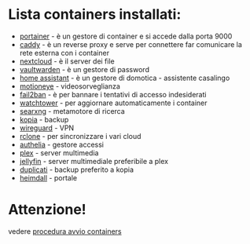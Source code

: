 # Lista containers installati:
 -  [portainer](srv/storage/portainer) - è un gestore di container e si accede dalla porta 9000
 -  [caddy](srv/storage/caddy) - è un reverse proxy e serve per connettere far comunicare la rete esterna con i container
 -  [nextcloud](srv/storage/nextcloud) - è il server dei file
 -  [vaultwarden](srv/storage/vaultwarden) - è un gestore di password
 -  [home assistant](srv/storage/homeassistant) - è un gestore di domotica - assistente casalingo
 -  [motioneye](srv/storage/motioneye) - videosorveglianza
 -  [fail2ban](srv/storage/fail2ban) - è per bannare i tentativi di accesso indesiderati
 -  [watchtower](srv/storage/watchtower) - per aggiornare automaticamente i container
 -  [searxng](srv/storage/searxng) - metamotore di ricerca
 -  [kopia](srv/storage/kopia) - backup
 -  [wireguard](srv/storage/wireguard) - VPN
 -  [rclone](srv/storage/rclone) - per sincronizzare i vari cloud
 -  [authelia](srv/storage/authelia) - gestore accessi
 -  [plex](srv/storage/plex) - server multimedia
 -  [jellyfin](srv/storage/containers/jellyfin) - server multimediale preferibile a plex
 -  [duplicati](srv/storage/containers/duplicati) - backup preferito a kopia
 -  [heimdall](srv/storage/containers/heimdall) - portale
# Attenzione!
vedere [procedura avvio containers](./srv/storage#procedura-avvio-containers)
